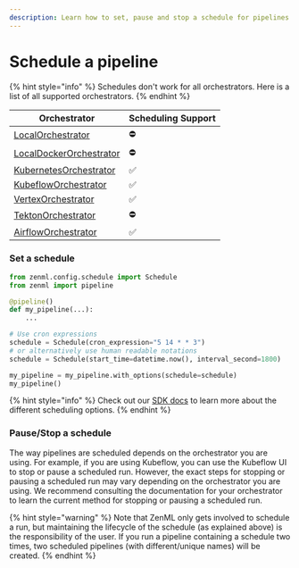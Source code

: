 ```yaml
---
description: Learn how to set, pause and stop a schedule for pipelines.
---
```


# Schedule a pipeline

{% hint style="info" %}
Schedules don't work for all orchestrators. Here is a list of all supported orchestrators.
{% endhint %}

| Orchestrator                                                                                         | Scheduling Support |
| ---------------------------------------------------------------------------------------------------- | ------------------ |
| [LocalOrchestrator](../../stacks-and-components/component-guide/orchestrators/local.md)              | ⛔️                 |
| [LocalDockerOrchestrator](../../stacks-and-components/component-guide/orchestrators/local-docker.md) | ⛔️                 |
| [KubernetesOrchestrator](../../stacks-and-components/component-guide/orchestrators/kubernetes.md)    | ✅                  |
| [KubeflowOrchestrator](../../stacks-and-components/component-guide/orchestrators/kubeflow.md)        | ✅                  |
| [VertexOrchestrator](../../stacks-and-components/component-guide/orchestrators/vertex.md)            | ✅                  |
| [TektonOrchestrator](../../stacks-and-components/component-guide/orchestrators/tekton.md)            | ⛔️                 |
| [AirflowOrchestrator](../../stacks-and-components/component-guide/orchestrators/airflow.md)          | ✅                  |

### Set a schedule

```python
from zenml.config.schedule import Schedule
from zenml import pipeline

@pipeline()
def my_pipeline(...):
    ...

# Use cron expressions
schedule = Schedule(cron_expression="5 14 * * 3")
# or alternatively use human readable notations
schedule = Schedule(start_time=datetime.now(), interval_second=1800)

my_pipeline = my_pipeline.with_options(schedule=schedule)
my_pipeline()
```

{% hint style="info" %}
Check out our [SDK docs](https://sdkdocs.zenml.io/latest/core\_code\_docs/core-config/#zenml.config.schedule.Schedule) to learn more about the different scheduling options.
{% endhint %}

### Pause/Stop a schedule

The way pipelines are scheduled depends on the orchestrator you are using. For example, if you are using Kubeflow, you can use the Kubeflow UI to stop or pause a scheduled run. However, the exact steps for stopping or pausing a scheduled run may vary depending on the orchestrator you are using. We recommend consulting the documentation for your orchestrator to learn the current method for stopping or pausing a scheduled run.

{% hint style="warning" %}
Note that ZenML only gets involved to schedule a run, but maintaining the lifecycle of the schedule (as explained above) is the responsibility of the user. If you run a pipeline containing a schedule two times, two scheduled pipelines (with different/unique names) will be created.
{% endhint %}
